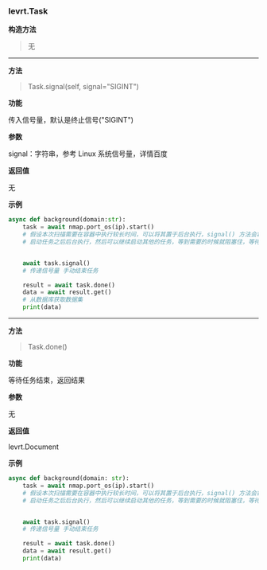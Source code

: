 ### levrt.Task

**构造方法**

> 无

---

**方法**

> Task.signal(self, signal="SIGINT")

**功能**

传入信号量，默认是终止信号("SIGINT")

**参数**

signal：字符串，参考 Linux 系统信号量，详情百度

**返回值**

无

**示例**

```python
async def background(domain:str):
    task = await nmap.port_os(ip).start()
    # 假设本次扫描需要在容器中执行较长时间，可以将其置于后台执行，signal() 方法会将代码阻塞，等待任务执行成功之后才会返回
    # 启动任务之后后台执行，然后可以继续启动其他的任务，等到需要的时候就阻塞住，等待 task 返回执行结果


    await task.signal()
    # 传递信号量 手动结束任务

    result = await task.done()
    data = await result.get()
    # 从数据库获取数据集
    print(data)
```

---

**方法**

> Task.done()

**功能**

等待任务结束，返回结果

**参数**

无

**返回值**

levrt.Document

**示例**

```python
async def background(domain: str):
    task = await nmap.port_os(ip).start()
    # 假设本次扫描需要在容器中执行较长时间，可以将其置于后台执行，signal() 方法会将代码阻塞，等待任务执行成功之后才会返回
    # 启动任务之后后台执行，然后可以继续启动其他的任务，等到需要的时候就阻塞住，等待 task 返回执行结果


    await task.signal()
    # 传递信号量 手动结束任务

    result = await task.done()
    data = await result.get()
    print(data)
```
